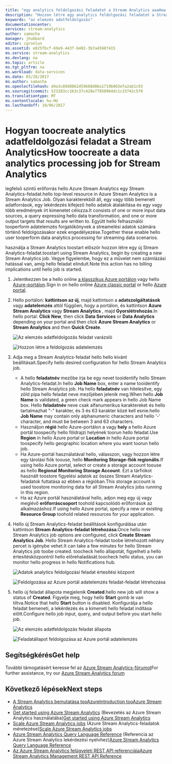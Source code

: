 ```yaml
---
title: "egy analytics feldolgozási feladatot a Stream Analytics aaaHow toocreate |} Microsoft Docs"
description: "Hozzon létre egy analytics feldolgozási feladatot a Stream Analytics |} tanulási elérésiút-szegmens."
keywords: "az elemzés adatfeldolgozás"
documentationcenter: 
services: stream-analytics
author: samacha
manager: jhubbard
editor: cgronlun
ms.assetid: e825fbcf-69e9-443f-b402-3b7a4568f415
ms.service: stream-analytics
ms.devlang: na
ms.topic: article
ms.tgt_pltfrm: na
ms.workload: data-services
ms.date: 03/28/2017
ms.author: samacha
ms.openlocfilehash: d4a3c89d8862d59688d06a1719b063efa2ab1c93
ms.sourcegitcommit: 523283cc1b3c37c428e77850964dc1c33742c5f0
ms.translationtype: MT
ms.contentlocale: hu-HU
ms.lasthandoff: 10/06/2017
---
```

# <a name="how-toocreate-a-data-analytics-processing-job-for-stream-analytics"></a><span data-ttu-id="dd0be-104">Hogyan toocreate analytics adatfeldolgozási feladat a Stream Analytics</span><span class="sxs-lookup"><span data-stu-id="dd0be-104">How toocreate a data analytics processing job for Stream Analytics</span></span>
<span data-ttu-id="dd0be-105">legfelső szintű erőforrás hello Azure Stream Analytics egy Stream Analytics-feladat.</span><span class="sxs-lookup"><span data-stu-id="dd0be-105">hello top-level resource in Azure Stream Analytics is a Stream Analytics Job.</span></span>  <span data-ttu-id="dd0be-106">Olyan karakterekből áll, egy vagy több bemeneti adatforrások, egy lekérdezés kifejező hello adatok átalakítása és egy vagy több eredmények írt kimenetet célozza.</span><span class="sxs-lookup"><span data-stu-id="dd0be-106">It consists of one or more input data sources, a query expressing hello data transformation, and one or more output targets that results are written to.</span></span> <span data-ttu-id="dd0be-107">Együtt hello felhasználói tooperform adatelemzés forgatókönyvek a streamelési adatok számára történő feldolgozásakor ezek engedélyezése.</span><span class="sxs-lookup"><span data-stu-id="dd0be-107">Together these enable hello user tooperform data analytics processing for streaming data scenarios.</span></span>

<span data-ttu-id="dd0be-108">használja a Stream Analytics toostart először hozzon létre egy új Stream Analytics-feladat.</span><span class="sxs-lookup"><span data-stu-id="dd0be-108">toostart using Stream Analytics, begin by creating a new Stream Analytics job.</span></span>  <span data-ttu-id="dd0be-109">Vegye figyelembe, hogy ez a művelet nem számlázási hatással van, amíg hello feladat elindult.</span><span class="sxs-lookup"><span data-stu-id="dd0be-109">Note this action has no billing implications until hello job is started.</span></span>

1. <span data-ttu-id="dd0be-110">Jelentkezzen be a hello online [a klasszikus Azure portálon](http://manage.windowsazure.com) vagy hello [Azure-portálon](https://portal.azure.com/).</span><span class="sxs-lookup"><span data-stu-id="dd0be-110">Sign in on hello online [Azure classic portal](http://manage.windowsazure.com) or hello [Azure portal](https://portal.azure.com/).</span></span>
2. <span data-ttu-id="dd0be-111">Hello portálon: **kattintson az új**, majd kattintson a **adatszolgáltatások** vagy **adatelemzés** attól függően, hogy a portálon, és kattintson **Azure Stream Analytics** vagy **Stream Analytics** , majd **Gyorslétrehozás**.</span><span class="sxs-lookup"><span data-stu-id="dd0be-111">In hello portal: **Click New**, then click **Data Services** or **Data Analytics** depending on your portal and then click **Azure Stream Analytics** or **Stream Analytics** and then **Quick Create**.</span></span>
   
   ![Az elemzés adatfeldolgozás feladat varázsló](./media/stream-analytics-create-a-job/1-stream-analytics-create-a-job.png)  
   
   ![Hozzon létre a feldolgozás adatelemzés](./media/stream-analytics-create-a-job/4-stream-analytics-create-a-job.png)  
3. <span data-ttu-id="dd0be-114">Adja meg a Stream Analytics-feladat hello hello kívánt beállításait.</span><span class="sxs-lookup"><span data-stu-id="dd0be-114">Specify hello desired configuration for hello Stream Analytics job.</span></span>
   
   * <span data-ttu-id="dd0be-115">A hello **feladatnév** mezőbe írja be egy nevet tooidentify hello Stream Analytics-feladat.</span><span class="sxs-lookup"><span data-stu-id="dd0be-115">In hello **Job Name** box, enter a name tooidentify hello Stream Analytics job.</span></span> <span data-ttu-id="dd0be-116">Ha hello **feladatnév** van hitelesítve, egy zöld pipa hello feladat neve mezőjében jelenik meg.</span><span class="sxs-lookup"><span data-stu-id="dd0be-116">When hello **Job Name** is validated, a green check mark appears in hello Job Name box.</span></span> <span data-ttu-id="dd0be-117">Hello **feladatnév** neve csak alfanumerikus karaktereket és hello tartalmazhat "-" karakter, és 3 és 63 karakter közé kell esnie.</span><span class="sxs-lookup"><span data-stu-id="dd0be-117">hello **Job Name** may contain only alphanumeric characters and hello '-' character, and must be between 3 and 63 characters.</span></span>
   * <span data-ttu-id="dd0be-118">Használjon **régió** hello Azure-portálon a vagy **hely** a hello Azure portál toospecify hello földrajzi helyének toorun hello feladat.</span><span class="sxs-lookup"><span data-stu-id="dd0be-118">Use **Region** in hello Azure portal or **Location** in hello Azure portal toospecify hello geographic location where you want toorun hello job.</span></span>
   * <span data-ttu-id="dd0be-119">Ha Azure-portál használatával hello, válasszon, vagy hozzon létre egy tárolási fiók toouse, hello **Monitoring Storage-fiók regionális**.</span><span class="sxs-lookup"><span data-stu-id="dd0be-119">If using hello Azure portal, select or create a storage account toouse as hello **Regional Monitoring Storage Account**.</span></span> <span data-ttu-id="dd0be-120">Ezt a tárfiókot használt toostore figyelési adatok az összes Stream Analytics-feladatok futtatása az ebben a régióban.</span><span class="sxs-lookup"><span data-stu-id="dd0be-120">This storage account is used toostore monitoring data for all Stream Analytics jobs running in this region.</span></span>
   * <span data-ttu-id="dd0be-121">Ha az Azure portál használatával hello, adjon meg egy új vagy meglévő **erőforráscsoport** toohold kapcsolódó erőforrások az alkalmazáshoz.</span><span class="sxs-lookup"><span data-stu-id="dd0be-121">If using hello Azure portal, specify a new or existing **Resource Group** toohold related resources for your application.</span></span>
4. <span data-ttu-id="dd0be-122">Hello új Stream Analytics-feladat beállítások konfigurálása után kattintson **Stream Analytics-feladat létrehozása**.</span><span class="sxs-lookup"><span data-stu-id="dd0be-122">Once hello new Stream Analytics job options are configured, click **Create Stream Analytics Job**.</span></span> <span data-ttu-id="dd0be-123">Hello Stream Analytics-feladat toobe létrehozott néhány percet is igénybe vehet.</span><span class="sxs-lookup"><span data-stu-id="dd0be-123">It can take a few minutes for hello Stream Analytics job toobe created.</span></span> <span data-ttu-id="dd0be-124">toocheck hello állapotát, figyelheti a hello értesítésközpontról hello előrehaladását.</span><span class="sxs-lookup"><span data-stu-id="dd0be-124">toocheck hello status, you can monitor hello progress in hello Notifications hub.</span></span>
   
   ![Adatok analytics feldolgozási feladat értesítési központ](./media/stream-analytics-create-a-job/2-stream-analytics-create-a-job.png)  
   
   ![Feldolgozása az Azure portál adatelemzés feladat-feladat létrehozása](./media/stream-analytics-create-a-job/5-stream-analytics-create-a-job.png)  
5. <span data-ttu-id="dd0be-127">hello új feladat állapota megjelenik **Created**.</span><span class="sxs-lookup"><span data-stu-id="dd0be-127">hello new job will show a status of **Created**.</span></span> <span data-ttu-id="dd0be-128">Figyelje meg, hogy hello **Start** gomb le van tiltva.</span><span class="sxs-lookup"><span data-stu-id="dd0be-128">Notice that hello **Start** button is disabled.</span></span> <span data-ttu-id="dd0be-129">Konfigurálja a hello feladat bemeneti, a lekérdezés és a kimeneti hello feladat indítása előtt.</span><span class="sxs-lookup"><span data-stu-id="dd0be-129">Configure hello job input, query, and output before you start hello job.</span></span>
   
   ![Az elemzés adatfeldolgozás feladat állapota](./media/stream-analytics-create-a-job/3-stream-analytics-create-a-job.png)  
   
   ![Feladatállapot feldolgozása az Azure portál adatelemzés](./media/stream-analytics-create-a-job/6-stream-analytics-create-a-job.png)  

## <a name="get-help"></a><span data-ttu-id="dd0be-132">Segítségkérés</span><span class="sxs-lookup"><span data-stu-id="dd0be-132">Get help</span></span>
<span data-ttu-id="dd0be-133">További támogatásért keresse fel az [Azure Stream Analytics-fórumot](https://social.msdn.microsoft.com/Forums/en-US/home?forum=AzureStreamAnalytics)</span><span class="sxs-lookup"><span data-stu-id="dd0be-133">For further assistance, try our [Azure Stream Analytics forum](https://social.msdn.microsoft.com/Forums/en-US/home?forum=AzureStreamAnalytics)</span></span>

## <a name="next-steps"></a><span data-ttu-id="dd0be-134">Következő lépések</span><span class="sxs-lookup"><span data-stu-id="dd0be-134">Next steps</span></span>
* [<span data-ttu-id="dd0be-135">A Stream Analytics bemutatása tooAzure</span><span class="sxs-lookup"><span data-stu-id="dd0be-135">Introduction tooAzure Stream Analytics</span></span>](stream-analytics-introduction.md)
* <span data-ttu-id="dd0be-136">[Get started using Azure Stream Analytics](stream-analytics-real-time-fraud-detection.md) (Bevezetés az Azure Stream Analytics használatába)</span><span class="sxs-lookup"><span data-stu-id="dd0be-136">[Get started using Azure Stream Analytics](stream-analytics-real-time-fraud-detection.md)</span></span>
* <span data-ttu-id="dd0be-137">[Scale Azure Stream Analytics jobs](stream-analytics-scale-jobs.md) (Azure Stream Analytics-feladatok méretezése)</span><span class="sxs-lookup"><span data-stu-id="dd0be-137">[Scale Azure Stream Analytics jobs](stream-analytics-scale-jobs.md)</span></span>
* <span data-ttu-id="dd0be-138">[Azure Stream Analytics Query Language Reference](https://msdn.microsoft.com/library/azure/dn834998.aspx) (Referencia az Azure Stream Analytics lekérdezési nyelvhez)</span><span class="sxs-lookup"><span data-stu-id="dd0be-138">[Azure Stream Analytics Query Language Reference](https://msdn.microsoft.com/library/azure/dn834998.aspx)</span></span>
* [<span data-ttu-id="dd0be-139">Az Azure Stream Analytics felügyeleti REST API referenciája</span><span class="sxs-lookup"><span data-stu-id="dd0be-139">Azure Stream Analytics Management REST API Reference</span></span>](https://msdn.microsoft.com/library/azure/dn835031.aspx)

